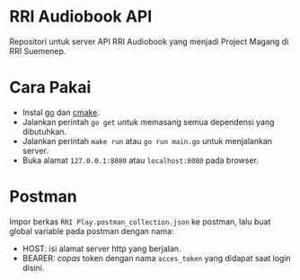 # RRI Audiobook API

Repositori untuk server API RRI Audiobook yang menjadi Project Magang di RRI Suemenep.

# Cara Pakai

- Instal [go](https://go.dev) dan [cmake](https://cmake.org).
- Jalankan perintah `go get` untuk memasang semua dependensi yang dibutuhkan.
- Jalankan perintah `make run` atau `go run main.go` untuk menjalankan server.
- Buka alamat `127.0.0.1:8080` atau `localhost:8080` pada browser.

# Postman

Impor berkas `RRI Play.postman_collection.json` ke postman, lalu buat global variable pada postman dengan nama:

- HOST: isi alamat server http yang berjalan.
- BEARER: _copas_ token dengan nama `acces_token` yang didapat saat login disini.

